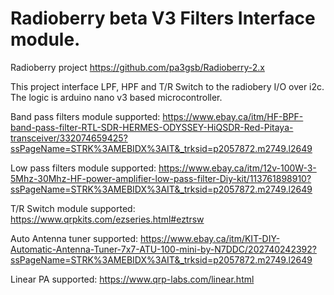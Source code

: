 # Radioberry beta V3 Filters Interface module.

Radioberry project
https://github.com/pa3gsb/Radioberry-2.x

This project interface LPF, HPF and T/R Switch to the radiobery I/O over i2c.
The logic is arduino nano v3 based microcontroller.

Band pass filters module supported:
https://www.ebay.ca/itm/HF-BPF-band-pass-filter-RTL-SDR-HERMES-ODYSSEY-HiQSDR-Red-Pitaya-transceiver/332074659425?ssPageName=STRK%3AMEBIDX%3AIT&_trksid=p2057872.m2749.l2649

Low pass filters module supported:
https://www.ebay.ca/itm/12v-100W-3-5Mhz-30Mhz-HF-power-amplifier-low-pass-filter-Diy-kit/113761898910?ssPageName=STRK%3AMEBIDX%3AIT&_trksid=p2057872.m2749.l2649

T/R Switch module supported:
https://www.qrpkits.com/ezseries.html#eztrsw

Auto Antenna tuner supported:
https://www.ebay.ca/itm/KIT-DIY-Automatic-Antenna-Tuner-7x7-ATU-100-mini-by-N7DDC/202740242392?ssPageName=STRK%3AMEBIDX%3AIT&_trksid=p2057872.m2749.l2649

Linear PA supported:
https://www.qrp-labs.com/linear.html
